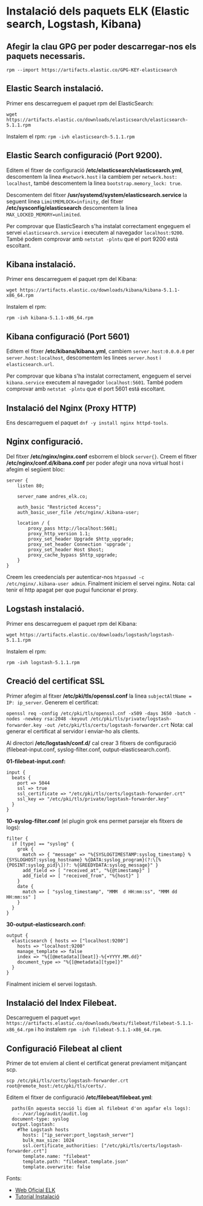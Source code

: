 # Instalació dels paquets ELK (Elastic search, Logstash, Kibana)

## Afegir la clau GPG per poder descarregar-nos els paquets necessaris.
``rpm --import https://artifacts.elastic.co/GPG-KEY-elasticsearch``

## Elastic Search instalació.
Primer ens descarreguem el paquet rpm del ElasticSearch:

``wget https://artifacts.elastic.co/downloads/elasticsearch/elasticsearch-5.1.1.rpm``

Instalem el rpm:
``rpm -ivh elasticsearch-5.1.1.rpm``

## Elastic Search configuració (Port 9200).
Editem el fitxer de configuració **/etc/elasticsearch/elasticsearch.yml**,
descomentem la linea ``#network.host`` i la cambiem per 
```network.host: localhost```, també descomentem la linea ``bootstrap.memory_lock: true``.

Descomentem del fitxer **/usr/systemd/system/elasticsearch.service** la seguent linea ``LimitMEMLOCK=infinity``,
del fitxer **/etc/sysconfig/elasticsearch** descomentem la linea ``MAX_LOCKED_MEMORY=unlimited``.

Per comprovar que ElasticSearch s'ha instalat correctament engeguem el servei ``elasticsearch.service`` i
executem al navegador ``localhost:9200``. També podem comprovar amb ``netstat -plntu`` que el port 9200 está escoltant. 

## Kibana instalació.
Primer ens descarreguem el paquet rpm del Kibana:

``wget https://artifacts.elastic.co/downloads/kibana/kibana-5.1.1-x86_64.rpm``

Instalem el rpm:

``rpm -ivh kibana-5.1.1-x86_64.rpm``

## Kibana configuració (Port 5601)
Editem el fitxer **/etc/kibana/kibana.yml**,
cambiem ``server.host:0.0.0.0`` per ``server.host:localhost``, descomentem les linees ``server.host`` i ``elasticsearch.url``.

Per comprovar que kibana s'ha instalat correctament, engeguem el servei ``kibana.service`` executem al navegador ``localhost:5601``.
També podem comprovar amb ``netstat -plntu`` que el port 5601 está escoltant.

## Instalació del Nginx (Proxy HTTP)
Ens descarreguem el paquet ``dnf -y install nginx httpd-tools``.

## Nginx configuració.
Del fitxer **/etc/nginx/nginx.conf** esborrem el block ``server{}``.
Creem el fitxer **/etc/nginx/conf.d/kibana.conf** per poder afegir una nova virtual host
i afegim el següent bloc:

```
server {
    listen 80;
 
    server_name andres_elk.co;
 
    auth_basic "Restricted Access";
    auth_basic_user_file /etc/nginx/.kibana-user;
 
    location / {
        proxy_pass http://localhost:5601;
        proxy_http_version 1.1;
        proxy_set_header Upgrade $http_upgrade;
        proxy_set_header Connection 'upgrade';
        proxy_set_header Host $host;
        proxy_cache_bypass $http_upgrade;
    }
}
```

Creem les creedencials per autenticar-nos ``htpasswd -c /etc/nginx/.kibana-user admin``.
Finalment iniciem el servei nginx. 
Nota: cal tenir el http apagat per que pugui funcionar el proxy.

## Logstash instalació.
Primer ens descarreguem el paquet rpm del Kibana:

``wget https://artifacts.elastic.co/downloads/logstash/logstash-5.1.1.rpm``

Instalem el rpm:

``rpm -ivh logstash-5.1.1.rpm``

## Creació del certificat SSL 
Primer afegim al fitxer **/etc/pki/tls/openssl.conf** la linea ``subjectAltName = IP: ip_server``.
Generem el certificat:

```openssl req -config /etc/pki/tls/openssl.cnf -x509 -days 3650 -batch -nodes -newkey rsa:2048 -keyout /etc/pki/tls/private/logstash-forwarder.key -out /etc/pki/tls/certs/logstash-forwarder.crt```
Nota: cal generar el certificat al servidor i enviar-ho als clients.

Al directori **/etc/logstash/conf.d/** cal crear 3 fitxers de configuració (filebeat-input.conf, syslog-filter.conf, output-elasticsearch.conf).

**01-filebeat-input.conf:**

```
input {
  beats {
    port => 5044
    ssl => true
    ssl_certificate => "/etc/pki/tls/certs/logstash-forwarder.crt"
    ssl_key => "/etc/pki/tls/private/logstash-forwarder.key"
  }
}
```

**10-syslog-filter.conf** (el plugin grok ens permet parsejar els fitxers de logs):

```
filter {
  if [type] == "syslog" {
    grok {
      match => { "message" => "%{SYSLOGTIMESTAMP:syslog_timestamp} %{SYSLOGHOST:syslog_hostname} %{DATA:syslog_program}(?:\[%{POSINT:syslog_pid}\])?: %{GREEDYDATA:syslog_message}" }
      add_field => [ "received_at", "%{@timestamp}" ]
      add_field => [ "received_from", "%{host}" ]
    }
    date {
      match => [ "syslog_timestamp", "MMM  d HH:mm:ss", "MMM dd HH:mm:ss" ]
    }
  }
}
```

**30-output-elasticsearch.conf:**

```
output {  
  elasticsearch { hosts => ["localhost:9200"]  
    hosts => "localhost:9200"  
    manage_template => false  
    index => "%{[@metadata][beat]}-%{+YYYY.MM.dd}"  
    document_type => "%{[@metadata][type]}"  
  }  
}
```

Finalment iniciem el servei logstash.


## Instalació del Index Filebeat.
Descarreguem el paquet ``wget https://artifacts.elastic.co/downloads/beats/filebeat/filebeat-5.1.1-x86_64.rpm`` i 
ho instalem ``rpm -ivh filebeat-5.1.1-x86_64.rpm``.

## Configuració Filebeat al client
Primer de tot enviem al client el certificat generat previament mitjançant scp.

```scp /etc/pki/tls/certs/logstash-forwarder.crt root@remote_host:/etc/pki/tls/certs/.```

Editem el fitxer de configuració **/etc/filebeat/filebeat.yml**:

```
  paths(En aquesta secció li diem al filebeat d'on agafar els logs):  
    - /var/log/audit/audit.log  
  document-type: syslog  
  output.logstash:  
    #The Logstash hosts  
      hosts: ["ip_server:port_logstash_server"]  
      bulk_max_size: 1024  
      ssl.certificate_authorities: ["/etc/pki/tls/certs/logstash-forwarder.crt"]  
      template.name: "filebeat"  
      template.path: "filebeat.template.json"  
      template.overwrite: false
```

Fonts:

- [Web Oficial ELK](https://www.elastic.co/guide/index.html)
- [Tutorial Instalació](https://www.digitalocean.com/community/tutorials/how-to-use-logstash-and-kibana-to-centralize-logs-on-centos-6)
